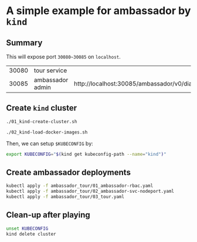 
# A simple example for ambassador by `kind`

## Summary

This will expose port `30080~30085` on `localhost`.

|       |                  |                                            |
| ---   | --               | --                                         |
| 30080 | tour service     |                                            |
| 30085 | ambassador admin | http://localhost:30085/ambassador/v0/diag/ |

## Create `kind` cluster

```sh
./01_kind-create-cluster.sh
```

```sh
./02_kind-load-docker-images.sh
```

Then, we can setup `$KUBECONFIG` by:

```sh
export KUBECONFIG="$(kind get kubeconfig-path --name="kind")"
```

## Create ambassador deployments

```sh
kubectl apply -f ambassador_tour/01_ambassador-rbac.yaml
kubectl apply -f ambassador_tour/02_ambassador-svc-nodeport.yaml
kubectl apply -f ambassador_tour/03_tour.yaml
```

## Clean-up after playing

```sh
unset KUBECONFIG
kind delete cluster
```
